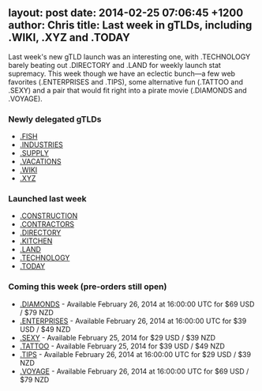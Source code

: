 layout: post
date: 2014-02-25 07:06:45 +1200
author: Chris
title: Last week in gTLDs, including .WIKI, .XYZ and .TODAY
----

<!-- excerpt -->

Last week's new gTLD launch was an interesting one, with .TECHNOLOGY barely beating out .DIRECTORY and .LAND for weekly launch stat supremacy. This week though we have an eclectic bunch—a few web favorites (.ENTERPRISES and .TIPS), some alternative fun (.TATTOO and .SEXY) and a pair that would fit right into a pirate movie (.DIAMONDS and .VOYAGE).

<!-- /excerpt -->

### Newly delegated gTLDs

+ [.FISH](https://iwantmyname.com/domains/dot-fish)
+ [.INDUSTRIES](https://iwantmyname.com/domains/dot-industries)
+ [.SUPPLY](https://iwantmyname.com/domains/dot-supply)
+ [.VACATIONS](https://iwantmyname.com/domains/dot-vacations)
+ [.WIKI](https://iwantmyname.com/domains/dot-wiki)
+ [.XYZ](https://iwantmyname.com/domains/dot-xyz)

### Launched last week

+ [.CONSTRUCTION](https://iwantmyname.com/domains/dot-construction)
+ [.CONTRACTORS](https://iwantmyname.com/domains/dot-contractors)
+ [.DIRECTORY](https://iwantmyname.com/domains/dot-directory)
+ [.KITCHEN](https://iwantmyname.com/domains/dot-kitchen)
+ [.LAND](https://iwantmyname.com/domains/dot-land)
+ [.TECHNOLOGY](https://iwantmyname.com/domains/dot-technology)
+ [.TODAY](https://iwantmyname.com/domains/dot-today)

### Coming this week (pre-orders still open)

+ [.DIAMONDS](https://iwantmyname.com/domains/dot-diamonds) - Available February 26, 2014 at 16:00:00 UTC for $69 USD / $79 NZD
+ [.ENTERPRISES](https://iwantmyname.com/domains/dot-enterprises) - Available February 26, 2014 at 16:00:00 UTC for $39 USD / $49 NZD
+ [.SEXY](https://iwantmyname.com/domains/dot-sexy) - Available February 25, 2014 for $29 USD / $39 NZD
+ [.TATTOO](https://iwantmyname.com/domains/dot-tattoo) - Available February 25, 2014 for $39 USD / $49 NZD
+ [.TIPS](https://iwantmyname.com/domains/dot-tips) - Available February 26, 2014 at 16:00:00 UTC for $29 USD / $39 NZD
+ [.VOYAGE](https://iwantmyname.com/domains/dot-voyage) - Available February 26, 2014 at 16:00:00 UTC for $69 USD / $79 NZD


